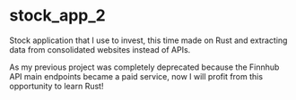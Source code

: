 # stock_app_2
Stock application that I use to invest, this time made on Rust and extracting data from consolidated websites instead of APIs.

As my previous project was completely deprecated because the Finnhub API main endpoints became a paid service, now I will profit from this opportunity to learn Rust!

